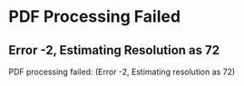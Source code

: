 # PDF Processing Failed
## Error -2, Estimating Resolution as 72

PDF processing failed: (Error -2, Estimating resolution as 72)